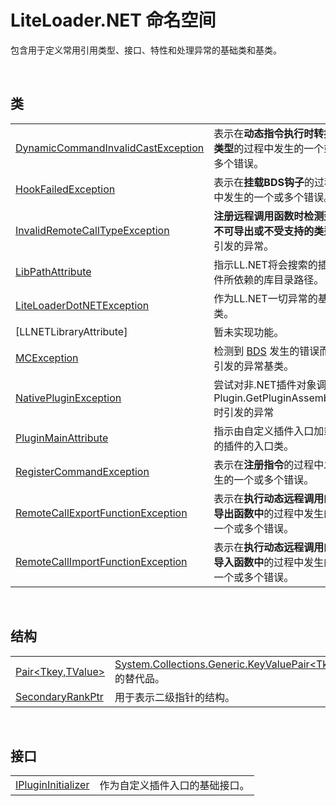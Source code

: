 # LiteLoader.NET 命名空间

包含用于定义常用引用类型、接口、特性和处理异常的基础类和基类。

<br>

## 类

|||
|-|-|
|[DynamicCommandInvalidCastException](Class/DynamicCommandInvalidCastException/DynamicCommandInvalidCastException.md)|表示在**动态指令执行时转换类型**的过程中发生的一个或多个错误。|
|[HookFailedException](Class/HookFailedException/HookFailedException.md)|表示在**挂载BDS钩子**的过程中发生的一个或多个错误。|
|[InvalidRemoteCallTypeException](Class/InvalidRemoteCallTypeException/InvalidRemoteCallTypeException.md)|**注册远程调用函数时检测到不可导出或不受支持的类型**引发的异常。
|[LibPathAttribute](Class/LibPathAttribute/LibPathAttribute.md)|指示LL.NET将会搜索的插件所依赖的库目录路径。|
|[LiteLoaderDotNETException](Class/LiteLoaderDotNETException/LiteLoaderDotNETException.md)|作为LL.NET一切异常的基类。|
|[LLNETLibraryAttribute]|暂未实现功能。|
|[MCException](Class/MCException/MCException.md)|检测到 [BDS](https://www.minecraft.net/en-us/download/server/bedrock) 发生的错误而引发的异常基类。|
|[NativePluginException](Class/NativePluginException/NativePluginException.md)|尝试对非.NET插件对象调用Plugin.GetPluginAssembly时引发的异常|
|[PluginMainAttribute](Class/PluginMainAttribute/PluginMainAttribute.md)|指示由自定义插件入口加载的插件的入口类。|
|[RegisterCommandException](Class/RegisterCommandException/RegisterCommandException.md)|表示在**注册指令**的过程中发生的一个或多个错误。|
|[RemoteCallExportFunctionException](Class/RemoteCallExportFunctionException/RemoteCallExportFunctionException.md)|表示在**执行动态远程调用的导出函数中**的过程中发生的一个或多个错误。|
|[RemoteCallImportFunctionException](Class/RemoteCallImportFunctionException/RemoteCallImportFunctionException.md)|表示在**执行动态远程调用的导入函数中**的过程中发生的一个或多个错误。|

<br>

## 结构
|||
|-|-|
|[Pair\<Tkey,TValue\>](Struct/Pair/Pair.md)|[System.Collections.Generic.KeyValuePair\<Tkey,TValue\>](https://docs.microsoft.com/zh-cn/DotNET/api/system.collections.generic.keyvaluepair?view=net-6.0)的替代品。|
|[SecondaryRankPtr](Struct/SecondaryRankPtr/SecondaryRankPtr.md)|用于表示二级指针的结构。|

<br>

## 接口
|||
|-|-|
|[IPluginInitializer](Interface/IPluginInitializer/IPluginInitializer.md)|作为自定义插件入口的基础接口。|